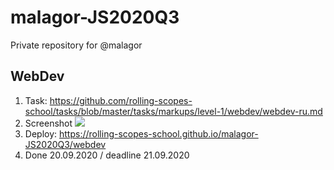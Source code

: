 # malagor-JS2020Q3
Private repository for @malagor

## WebDev
1. Task: https://github.com/rolling-scopes-school/tasks/blob/master/tasks/markups/level-1/webdev/webdev-ru.md
2. Screenshot
 ![](https://webpolygon.by/wp-content/uploads/2020/09/webdev.png)
2. Deploy: https://rolling-scopes-school.github.io/malagor-JS2020Q3/webdev
3. Done 20.09.2020 / deadline 21.09.2020
